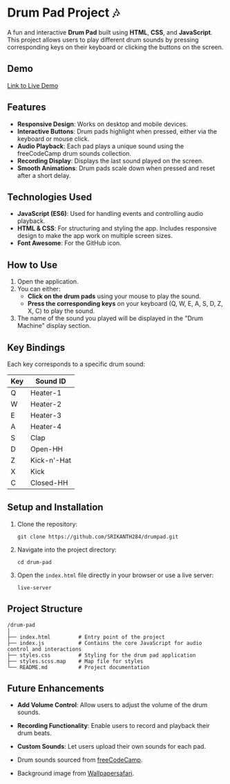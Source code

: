 

# Drum Pad Project 🎶

A fun and interactive **Drum Pad** built using **HTML**, **CSS**, and **JavaScript**. This project allows users to play different drum sounds by pressing corresponding keys on their keyboard or clicking the buttons on the screen.

## Demo
[Link to Live Demo](https://srikanth284.github.io/drumpad/)   

## Features

- **Responsive Design**: Works on desktop and mobile devices.
- **Interactive Buttons**: Drum pads highlight when pressed, either via the keyboard or mouse click.
- **Audio Playback**: Each pad plays a unique sound using the freeCodeCamp drum sounds collection.
- **Recording Display**: Displays the last sound played on the screen.
- **Smooth Animations**: Drum pads scale down when pressed and reset after a short delay.

## Technologies Used

- **JavaScript (ES6)**: Used for handling events and controlling audio playback.
- **HTML & CSS**: For structuring and styling the app. Includes responsive design to make the app work on multiple screen sizes.
- **Font Awesome**: For the GitHub icon.

## How to Use

1. Open the application.
2. You can either:
   - **Click on the drum pads** using your mouse to play the sound.
   - **Press the corresponding keys** on your keyboard (Q, W, E, A, S, D, Z, X, C) to play the sound.
3. The name of the sound you played will be displayed in the "Drum Machine" display section.

## Key Bindings

Each key corresponds to a specific drum sound:

| Key | Sound ID        |
| --- | --------------- |
| Q   | Heater-1        |
| W   | Heater-2        |
| E   | Heater-3        |
| A   | Heater-4        |
| S   | Clap            |
| D   | Open-HH         |
| Z   | Kick-n'-Hat     |
| X   | Kick            |
| C   | Closed-HH       |

## Setup and Installation

1. Clone the repository:
   ```
   git clone https://github.com/SRIKANTH284/drumpad.git
   ```
2. Navigate into the project directory:
   ```
   cd drum-pad
   ```
3. Open the `index.html` file directly in your browser or use a live server:
   ```
   live-server
   ```

## Project Structure

```
/drum-pad
│
├── index.html         # Entry point of the project
├── index.js           # Contains the core JavaScript for audio control and interactions
├── styles.css         # Styling for the drum pad application
├── styles.scss.map    # Map file for styles
└── README.md          # Project documentation
```

## Future Enhancements

- **Add Volume Control**: Allow users to adjust the volume of the drum sounds.
- **Recording Functionality**: Enable users to record and playback their drum beats.
- **Custom Sounds**: Let users upload their own sounds for each pad.



- Drum sounds sourced from [freeCodeCamp](https://www.freecodecamp.org/).
- Background image from [Wallpapersafari](https://cdn.wallpapersafari.com/0/82/bCVUo4.jpg).

